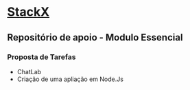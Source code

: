 # [StackX](https://www.stackx.com.br/)

## Repositório de apoio - Modulo Essencial

### Proposta de Tarefas

- ChatLab
- Criação de uma apliação em Node.Js
